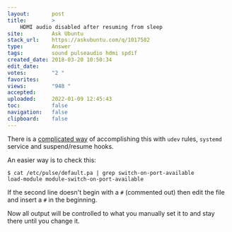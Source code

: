 ```yaml
---
layout:       post
title:        >
    HDMI audio disabled after resuming from sleep
site:         Ask Ubuntu
stack_url:    https://askubuntu.com/q/1017582
type:         Answer
tags:         sound pulseaudio hdmi spdif
created_date: 2018-03-20 10:50:34
edit_date:    
votes:        "2 "
favorites:    
views:        "948 "
accepted:     
uploaded:     2022-01-09 12:45:43
toc:          false
navigation:   false
clipboard:    false
---
```


There is a [complicated way][1] of accomplishing this with `udev` rules, `systemd` service and suspend/resume hooks.

An easier way is to check this:

``` 
$ cat /etc/pulse/default.pa | grep switch-on-port-available
load-module module-switch-on-port-available

```

If the second line doesn't begin with a `#` (commented out) then edit the file and insert a `#` in the beginning.

Now all output will be controlled to what you manually set it to and stay there until you change it.


  [1]: https://wiki.archlinux.org/index.php/PulseAudio/Examples#HDMI_output_configuration
